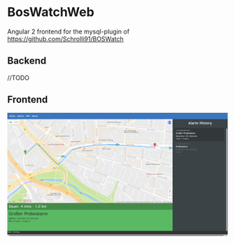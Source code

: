 # BosWatchWeb
Angular 2 frontend for the mysql-plugin of https://github.com/Schrolli91/BOSWatch

## Backend
//TODO

## Frontend 
![Screenshot of frontend](docs/Frontend_Pocsag_1.png "Screenshot")